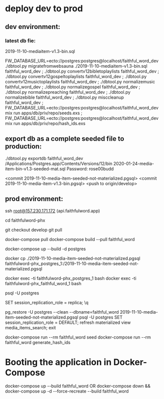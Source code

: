 # deploy dev to prod

## dev environment:

### latest db fie:
2019-11-10-mediaitem-v1.3-bin.sql

FW_DATABASE_URL=ecto://postgres:postgres@localhost/faithful_word_dev ./dbtool.py migratefromwebsauna ./2019-11-10-mediaitem-v1.3-bin.sql faithful_word_dev ; ./dbtool.py convertv12bibletoplaylists faithful_word_dev ; ./dbtool.py convertv12gospeltoplaylists faithful_word_dev ; ./dbtool.py convertv12musictoplaylists faithful_word_dev ; ./dbtool.py normalizemusic faithful_word_dev ; ./dbtool.py normalizegospel faithful_word_dev ; ./dbtool.py normalizepreaching faithful_word_dev ; ./dbtool.py normalizebible faithful_word_dev ; ./dbtool.py misccleanup faithful_word_dev ; FW_DATABASE_URL=ecto://postgres:postgres@localhost/faithful_word_dev mix run apps/db/priv/repo/seeds.exs ; FW_DATABASE_URL=ecto://postgres:postgres@localhost/faithful_word_dev mix run apps/db/priv/repo/hash_ids.exs

## export db as a complete seeded file to production:
./dbtool.py exportdb faithful_word_dev /Applications/Postgres.app/Contents/Versions/12/bin 2020-01-24-media-item-bin-v1.3-seeded-mat.sql 
Password: rose00budd

<commit 2019-11-10-media-item-seeded-not-materialized.pgsql>
<commit 2019-11-10-media-item-v1.3-bin.pgsql>
<push to origin/develop>

## prod environment:

ssh root@157.230.171.172 (api.faithfulword.app)

cd faithfulword-phx

git checkout develop
git pull

docker-compose pull
docker-compose build --pull faithful_word

docker-compose up --build -d postgres

docker cp ./2019-11-10-media-item-seeded-not-materialized.pgsql faithfulword-phx_postgres_1:/2019-11-10-media-item-seeded-not-materialized.pgsql

docker exec -ti faithfulword-phx_postgres_1 bash
docker exec -ti faithfulword-phx_faithful_word_1 bash

psql -U postgres
<!-- drop database faithful_word;
create database faithful_word; -->
SET session_replication_role = replica;
\q

pg_restore -U postgres --clean --dbname=faithful_word 2019-11-10-media-item-seeded-not-materialized.pgsql
psql -U postgres
SET session_replication_role = DEFAULT;
refresh materialized view media_items_search;
exit

docker-compose run --rm faithful_word seed
docker-compose run --rm faithful_word generate_hash_ids

# Booting the application in Docker-Compose

docker-compose up --build faithful_word
OR
docker-compose down && docker-compose up -d --force-recreate --build faithful_word
